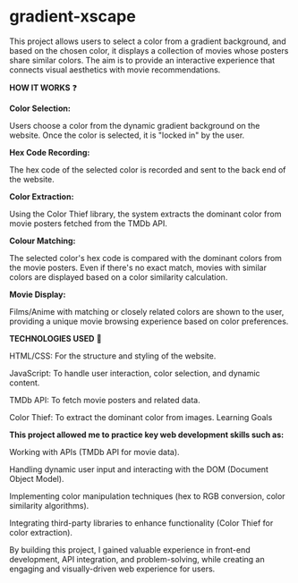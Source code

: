 # gradient-xscape
This project allows users to select a color from a gradient background, and based on the chosen color, it displays a collection of movies whose posters share similar colors. The aim is to provide an interactive experience that connects visual aesthetics with movie recommendations.

**HOW IT WORKS** ❓

**Color Selection:** 

Users choose a color from the dynamic gradient background on the website. Once the color is selected, it is "locked in" by the user.


**Hex Code Recording:** 

The hex code of the selected color is recorded and sent to the back end of the website.


**Color Extraction:** 

Using the Color Thief library, the system extracts the dominant color from movie posters fetched from the TMDb API.


**Colour Matching:**

The selected color's hex code is compared with the dominant colors from the movie posters. Even if there's no exact match, movies with similar colors are displayed based on a color similarity calculation.


**Movie Display:**  

Films/Anime with matching or closely related colors are shown to the user, providing a unique movie browsing experience based on color preferences.


**TECHNOLOGIES USED** 🔋 

HTML/CSS: For the structure and styling of the website.      

JavaScript: To handle user interaction, color selection, and dynamic content.  

TMDb API: To fetch movie posters and related data.  

Color Thief: To extract the dominant color from images.
Learning Goals  



**This project allowed me to practice key web development skills such as:**

Working with APIs (TMDb API for movie data).

Handling dynamic user input and interacting with the DOM (Document Object Model).

Implementing color manipulation techniques (hex to RGB conversion, color similarity algorithms).

Integrating third-party libraries to enhance functionality (Color Thief for color extraction).

By building this project, I gained valuable experience in front-end development, API integration, and problem-solving, while creating an engaging and visually-driven web experience for users.

